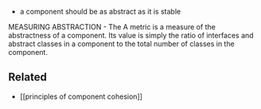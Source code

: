 - a component should be as abstract as it is stable

MEASURING ABSTRACTION - The A metric is a measure of the abstractness of a component. Its value is simply the ratio of interfaces and abstract classes in a component to the total number of classes in the component.
## Related
- [[principles of component cohesion]]